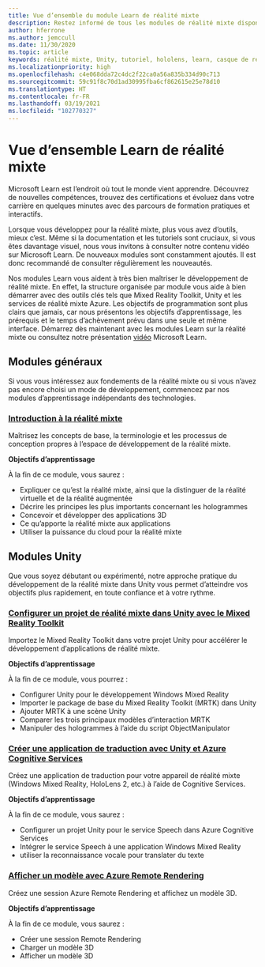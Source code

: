 ```yaml
---
title: Vue d’ensemble du module Learn de réalité mixte
description: Restez informé de tous les modules de réalité mixte disponibles qui sont hébergés sur la plateforme Microsoft Learn.
author: hferrone
ms.author: jemccull
ms.date: 11/30/2020
ms.topic: article
keywords: réalité mixte, Unity, tutoriel, hololens, learn, casque de réalité mixte, casque windows mixed reality, casque de réalité virtuelle, qu’est-ce que la réalité virtuelle, qu’est-ce que la réalité augmentée, MRTK, mixed reality toolkit, traduction linguistique, Azure, Azure Cognitive Services, Microsoft Learn
ms.localizationpriority: high
ms.openlocfilehash: c4e068dda72c4dc2f22ca0a56a835b334d90c713
ms.sourcegitcommit: 59c91f8c70d1ad30995fba6cf862615e25e78d10
ms.translationtype: HT
ms.contentlocale: fr-FR
ms.lasthandoff: 03/19/2021
ms.locfileid: "102770327"
---
```

# <a name="mixed-reality-learn-overview"></a>Vue d’ensemble Learn de réalité mixte

Microsoft Learn est l’endroit où tout le monde vient apprendre. Découvrez de nouvelles compétences, trouvez des certifications et évoluez dans votre carrière en quelques minutes avec des parcours de formation pratiques et interactifs. 

Lorsque vous développez pour la réalité mixte, plus vous avez d’outils, mieux c’est. Même si la documentation et les tutoriels sont cruciaux, si vous êtes davantage visuel, nous vous invitons à consulter notre contenu vidéo sur Microsoft Learn. De nouveaux modules sont constamment ajoutés. Il est donc recommandé de consulter régulièrement les nouveautés.

Nos modules Learn vous aident à très bien maîtriser le développement de réalité mixte. En effet, la structure organisée par module vous aide à bien démarrer avec des outils clés tels que Mixed Reality Toolkit, Unity et les services de réalité mixte Azure. Les objectifs de programmation sont plus clairs que jamais, car nous présentons les objectifs d’apprentissage, les prérequis et le temps d’achèvement prévu dans une seule et même interface. Démarrez dès maintenant avec les modules Learn sur la réalité mixte ou consultez notre présentation [vidéo](https://channel9.msdn.com/Blogs/One-Dev-Minute/What-is-Microsoft-Learn) Microsoft Learn.

## <a name="general-modules"></a>Modules généraux

Si vous vous intéressez aux fondements de la réalité mixte ou si vous n’avez pas encore choisi un mode de développement, commencez par nos modules d’apprentissage indépendants des technologies.

### <a name="introduction-to-mixed-reality"></a>[Introduction à la réalité mixte](/learn/modules/intro-to-mixed-reality/)

Maîtrisez les concepts de base, la terminologie et les processus de conception propres à l’espace de développement de la réalité mixte.

**Objectifs d’apprentissage**

À la fin de ce module, vous saurez :

* Expliquer ce qu’est la réalité mixte, ainsi que la distinguer de la réalité virtuelle et de la réalité augmentée
* Décrire les principes les plus importants concernant les hologrammes
* Concevoir et développer des applications 3D
* Ce qu’apporte la réalité mixte aux applications
* Utiliser la puissance du cloud pour la réalité mixte

## <a name="unity-modules"></a>Modules Unity

Que vous soyez débutant ou expérimenté, notre approche pratique du développement de la réalité mixte dans Unity vous permet d’atteindre vos objectifs plus rapidement, en toute confiance et à votre rythme.

### <a name="set-up-a-mixed-reality-project-in-unity-with-the-mixed-reality-toolkit"></a>[Configurer un projet de réalité mixte dans Unity avec le Mixed Reality Toolkit](/learn/modules/mixed-reality-toolkit-project-unity/)

Importez le Mixed Reality Toolkit dans votre projet Unity pour accélérer le développement d’applications de réalité mixte.

**Objectifs d’apprentissage**

À la fin de ce module, vous pourrez :

* Configurer Unity pour le développement Windows Mixed Reality
* Importer le package de base du Mixed Reality Toolkit (MRTK) dans Unity
* Ajouter MRTK à une scène Unity
* Comparer les trois principaux modèles d’interaction MRTK
* Manipuler des hologrammes à l’aide du script ObjectManipulator

### <a name="create-a-language-translator-app-with-unity--azure-cognitive-services"></a>[Créer une application de traduction avec Unity et Azure Cognitive Services](/learn/modules/create-language-translator-mixed-reality-application-unity-azure-cognitive-services/)

Créez une application de traduction pour votre appareil de réalité mixte (Windows Mixed Reality, HoloLens 2, etc.) à l’aide de Cognitive Services.

**Objectifs d’apprentissage**

À la fin de ce module, vous saurez :

* Configurer un projet Unity pour le service Speech dans Azure Cognitive Services
* Intégrer le service Speech à une application Windows Mixed Reality
* utiliser la reconnaissance vocale pour translater du texte

### <a name="render-a-model-with-azure-remote-rendering"></a>[Afficher un modèle avec Azure Remote Rendering](/learn/modules/render-model-azure-remote-rendering-unity/)

Créez une session Azure Remote Rendering et affichez un modèle 3D.

**Objectifs d’apprentissage**

À la fin de ce module, vous saurez :

* Créer une session Remote Rendering
* Charger un modèle 3D
* Afficher un modèle 3D
